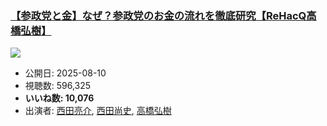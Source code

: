 ### [【参政党と金】なぜ？参政党のお金の流れを徹底研究【ReHacQ高橋弘樹】](https://www.youtube.com/watch?v=PBFyp-7cJdo)
[![](https://img.youtube.com/vi/PBFyp-7cJdo/sddefault.jpg)](https://www.youtube.com/watch?v=PBFyp-7cJdo)
-   公開日: 2025-08-10
-   視聴数: 596,325
-   **いいね数: 10,076**
-   出演者: [西田亮介](/rehacq_fan/people/西田亮介 "wikilink"), [西田尚史](/rehacq_fan/people/西田尚史 "wikilink"), [高橋弘樹](/rehacq_fan/people/高橋弘樹 "wikilink")
